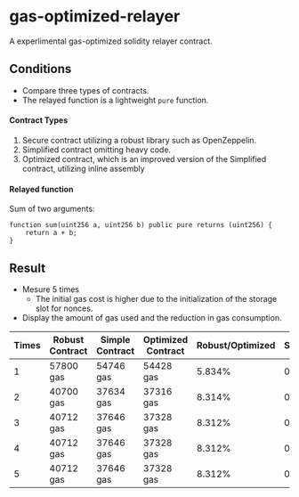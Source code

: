 # gas-optimized-relayer
A experlimental gas-optimized solidity relayer contract.

## Conditions
- Compare three types of contracts.
- The relayed function is a lightweight `pure` function.
#### Contract Types
1. Secure contract utilizing a robust library such as OpenZeppelin.
2. Simplified contract omitting heavy code.
3. Optimized contract, which is an improved version of the Simplified contract, utilizing inline assembly

#### Relayed function
Sum of two arguments:
```sol
function sum(uint256 a, uint256 b) public pure returns (uint256) {
    return a + b;
}
```
## Result
- Mesure 5 times
  - The initial gas cost is higher due to the initialization of the storage slot for nonces.
- Display the amount of gas used and the reduction in gas consumption.

| Times  | Robust Contract | Simple Contract | Optimized Contract | Robust/Optimized | Simple/Optimized |
| -- | -- | -- | -- | -- | -- |
|1|57800 gas|54746 gas|54428 gas|5.834%|0.581%|
|2|40700 gas|37634 gas|37316 gas|8.314%|0.845%|
|3|40712 gas|37646 gas|37328 gas|8.312%|0.845%|
|4|40712 gas|37646 gas|37328 gas|8.312%|0.845%|
|5|40712 gas|37646 gas|37328 gas|8.312%|0.845%|
